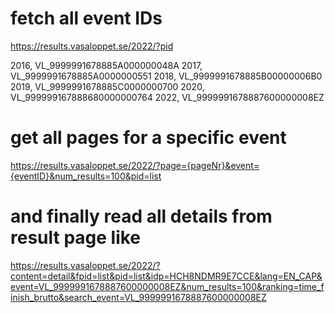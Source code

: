 # fetch all event IDs
https://results.vasaloppet.se/2022/?pid

2016, VL_9999991678885A000000048A
2017, VL_9999991678885A0000000551
2018, VL_9999991678885B00000006B0
2019, VL_9999991678885C0000000700
2020, VL_999999167888680000000764
2022, VL_9999991678887600000008EZ

# get all pages for a specific event
https://results.vasaloppet.se/2022/?page={pageNr}&event={eventID}&num_results=100&pid=list

# and finally read all details from result page like
https://results.vasaloppet.se/2022/?content=detail&fpid=list&pid=list&idp=HCH8NDMR9E7CCE&lang=EN_CAP&event=VL_9999991678887600000008EZ&num_results=100&ranking=time_finish_brutto&search_event=VL_9999991678887600000008EZ